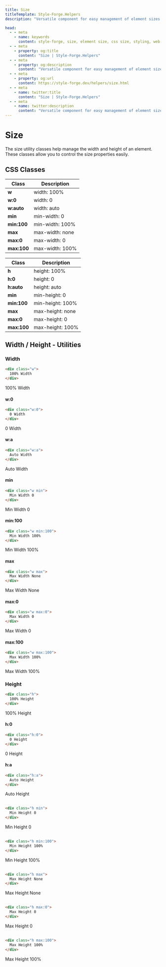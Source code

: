 ```yaml
---
title: Size
titleTemplate: Style-Forge.Helpers
description: "Versatile component for easy management of element sizes in web apps."

head:
  - - meta
    - name: keywords
      content: style-forge, size, element size, css size, styling, web development, frontend, responsive
  - - meta
    - property: og:title
      content: "Size | Style-Forge.Helpers"
  - - meta
    - property: og:description
      content: "Versatile component for easy management of element sizes in web apps."
  - - meta
    - property: og:url
      content: https://style-forge.dev/helpers/size.html
  - - meta
    - name: twitter:title
      content: "Size | Style-Forge.Helpers"
  - - meta
    - name: twitter:description
      content: "Versatile component for easy management of element sizes in web apps."
---
```


# Size

The size utility classes help manage the width and height of an element. These classes allow you to control the size properties easily.

## CSS Classes

<div class="d:f:x auto wrap half">
<div class="d:f:y">

<table class="d:t w">
<thead>
<tr><th>Class</th><th>Description</th></tr>
</thead>
<tbody>
<tr><td><b>w</b></td><td>width: 100%</td></tr>
<tr><td><b>w:0</b></td><td>width: 0</td></tr>
<tr><td><b>w:auto</b></td><td>width: auto</td></tr>
<tr><td><b>min</b></td><td>min-width: 0</td></tr>
<tr><td><b>min:100</b></td><td>min-width: 100%</td></tr>
<tr><td><b>max</b></td><td>max-width: none</td></tr>
<tr><td><b>max:0</b></td><td>max-width: 0</td></tr>
<tr><td><b>max:100</b></td><td>max-width: 100%</td></tr>
</tbody>
</table>

</div>
<div class="d:f:y">

<table class="d:t w">
<thead>
<tr><th>Class</th><th>Description</th></tr>
</thead>
<tbody>
<tr><td><b>h</b></td><td>height: 100%</td></tr>
<tr><td><b>h:0</b></td><td>height: 0</td></tr>
<tr><td><b>h:auto</b></td><td>height: auto</td></tr>
<tr><td><b>min</b></td><td>min-height: 0</td></tr>
<tr><td><b>min:100</b></td><td>min-height: 100%</td></tr>
<tr><td><b>max</b></td><td>max-height: none</td></tr>
<tr><td><b>max:0</b></td><td>max-height: 0</td></tr>
<tr><td><b>max:100</b></td><td>max-height: 100%</td></tr>
</tbody>
</table>

</div>
</div>

## Width / Height - Utilities

<div class="d:f:x auto wrap half">
<div class="d:f:y">

<div class="pos:s t">

### Width

</div>

```html
<div class="w">
  100% Width
</div>
```

<div class="example">
  <div class="w whs:nw">
    100% Width
  </div>
</div>

#### w:0

```html
<div class="w:0">
  0 Width
</div>
```

<div class="example">
  <div class="w:0 whs:nw">
    0 Width
  </div>
</div>

#### w:a

```html
<div class="w:a">
  Auto Width
</div>
```

<div class="example">
  <div class="w:a whs:nw">
    Auto Width
  </div>
</div>

#### min

```html
<div class="w min">
  Min Width 0
</div>
```

<div class="example">
  <div class="w min whs:nw">
    Min Width 0
  </div>
</div>

#### min:100

```html
<div class="w min:100">
  Min Width 100%
</div>
```

<div class="example">
  <div class="w min:100 whs:nw">
    Min Width 100%
  </div>
</div>

#### max

```html
<div class="w max">
  Max Width None
</div>
```

<div class="example">
  <div class="w max whs:nw">
    Max Width None
  </div>
</div>

#### max:0

```html
<div class="w max:0">
  Max Width 0
</div>
```

<div class="example">
  <div class="w max:0 whs:nw">
    Max Width 0
  </div>
</div>

#### max:100

```html
<div class="w max:100">
  Max Width 100%
</div>
```

<div class="example">
  <div class="w max:100 whs:nw">
    Max Width 100%
  </div>
</div>

</div>
<div class="d:f:y">

<div class="pos:s t">

### Height

</div>

```html
<div class="h">
  100% Height
</div>
```

<div class="example">
  <div class="h whs:nw">
    100% Height
  </div>
</div>

#### h:0

```html
<div class="h:0">
  0 Height
</div>
```

<div class="example">
  <div class="h:0 whs:nw">
    0 Height
  </div>
</div>

#### h:a

```html
<div class="h:a">
  Auto Height
</div>
```

<div class="example">
  <div class="h:a whs:nw">
    Auto Height
  </div>
</div>

<br />

```html
<div class="h min">
  Min Height 0
</div>
```

<div class="example">
  <div class="h min whs:nw">
    Min Height 0
  </div>
</div>

<br />

```html
<div class="h min:100">
  Min Height 100%
</div>
```

<div class="example">
  <div class="h min:100 whs:nw">
    Min Height 100%
  </div>
</div>

<br />

```html
<div class="h max">
  Max Height None
</div>
```

<div class="example">
  <div class="h max whs:nw">
    Max Height None
  </div>
</div>

<br />

```html
<div class="h max:0">
  Max Height 0
</div>
```

<div class="example">
  <div class="h max:0 whs:nw">
    Max Height 0
  </div>
</div>

<br />

```html
<div class="h max:100">
  Max Height 100%
</div>
```

<div class="example">
  <div class="h max:100 whs:nw">
    Max Height 100%
  </div>
</div>

</div>
</div>
